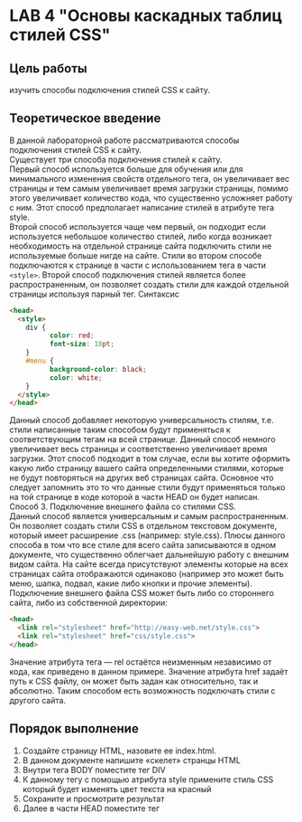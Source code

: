 # LAB 4 "Основы каскадных таблиц стилей CSS"

## Цель работы
изучить способы подключения стилей CSS к сайту. 
## Теоретическое введение

В данной лабораторной работе рассматриваются способы подключения стилей CSS к сайту.  
Существует три способа подключения стилей к сайту.   
Первый способ используется больше для обучения или для минимального изменения свойств отдельного тега, он увеличивает вес
страницы и тем самым увеличивает время загрузки страницы, помимо этого увеличивает количество кода, что существенно усложняет работу с ним. Этот способ предполагает написание стилей в атрибуте тега style.  
Второй способ используется чаще чем первый, он подходит если используется небольшое количество стилей, либо когда возникает необходимость на отдельной странице сайта подключить стили не используемые больше нигде на сайте. Стили во втором способе
подключаются к странице в части с использованием тега в части `<style>`. Второй способ подключения стилей является более распространенным, он позволяет создать стили для каждой отдельной страницы используя парный тег.
Синтаксис
```html
<head>
  <style>
    div {
          color: red;
          font-size: 18pt;
    }
    #menu {
          background-color: black;
          color: white;
    }
  </style>
</head>
```
Данный способ добавляет некоторую универсальность стилям, т.е. стили написанные таким способом будут применяться к соответствующим тегам на всей странице. Данный способ немного увеличивает весь страницы и соответственно увеличивает время загрузки.
Этот способ подходит в том случае, если вы хотите оформить какую либо страницу вашего сайта определенными стилями, которые не будут повторяться на других веб страницах сайта. Основное что следует запомнить это то что данные стили будут применяться только на той странице в коде которой в части HEAD он будет написан.  
Способ 3. Подключение внешнего файла со стилями CSS.  
Данный способ является универсальным и самым распространенным. Он позволяет создать стили CSS в отдельном текстовом документе, который имеет расширение .css (например: style.css). Плюсы данного способа в том что все стиле для всего сайта записываются в одном документе, что существенно облегчает дальнейшую работу с внешним видом сайта. На сайте всегда присутствуют элементы которые на всех страницах сайта отображаются одинаково (например это может быть меню, шапка, подвал,
какие либо кнопки и прочие элементы). Подключение внешнего файла CSS может быть либо со стороннего сайта, либо из собственной директории:
```html
<head>
  <link rel="stylesheet" href="http://easy-web.net/style.css"> 
  <link rel="stylesheet" href="css/style.css">
</head>
```
Значение атрибута тега — rel остаётся неизменным независимо от кода, как приведено в данном примере. Значение атрибута href задаёт путь к CSS файлу, он может быть задан как относительно, так и абсолютно. Таким способом есть возможность подключать стили с другого сайта.

## Порядок выполнение
1. Создайте страницу HTML, назовите ее index.html.
2. В данном документе напишите «скелет» странцы HTML
3. Внутри тега BODY поместите тег DIV
4. К данному тегу с помощью атрибута style примените стиль CSS который будет изменять цвет текста на красный
5. Сохраните и просмотрите результат 
6. Далее в части HEAD поместите тег <style> и наишите в него следующий код
```html
<head>
  <style>
    div {
          color: red;
          font-size: 18pt;
          width: 200px;
          height: 200px;
          background-color: #000006;
    }
  </style>
</head>
```
## Содержание отчёта
